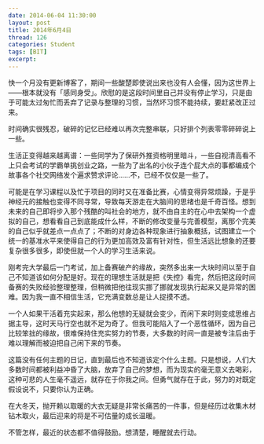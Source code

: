 ```yaml
---
date: 2014-06-04 11:30:00
layout: post
title: 2014年6月4日
thread: 126
categories: Student
tags: [BIT]
excerpt: 
---
```


快一个月没有更新博客了，期间一些酸楚即使说出来也没有人会懂，因为这世界上——根本就没有「感同身受」。欣慰的是这段时间里自己并没有停止学习，只是由于可能太过匆忙而丢弃了记录与整理的习惯，当然坏习惯不能持续，要赶紧改正过来。

时间确实很残忍，破碎的记忆已经难以再次完整串联，只好排个列表零零碎碎说上一些。

生活正变得越来越离谱：一些同学为了保研外推资格明里暗斗，一些自视清高看不上只会考试的学霸单挑创业之路，一些为了出名的小伙子连个屁大点的事都编成个故事各个社交网络发个遍求赞求评论……不，已经不仅仅是一些了。

可能是在学习课程以及忙于项目的同时又在准备比赛，心情变得异常烦躁，于是乎神经元的接触也变得不同寻常，导致每天游走在大脑间的思绪也是千奇百怪。想到未来的自己即将步入那个残酷的叫社会的地方，就不由自主的在心中去架构一个虚拟的自己，想看看自己到底能成什么样，不断的修改变量与完善模型，离那个完美的自己似乎就差点一点点了；不断的对身边各种现象进行抽象概括，试图建立一个统一的基准水平来使得自己的行为更加高效及富有针对性，但生活远比想象的还要复杂很多很多，即使但就一个人的学习生活来说。

刚考完大学最后一门考试，加上备赛破产的缘故，突然多出来一大块时间以至于自己不知道该如何分配是好。现在的理想生活就是把《失控》看完，然后把这段时间备赛的失败经验整理整理，但稍微把他往现实挪了挪就发现执行起来又是异常的困难。因为我一直不相信生活，它充满变数总是让人捉摸不透。

一个人如果干活着充实起来，那么他想的无疑就会变少，而闲下来时则变成思维占据主导，这时天马行空也就不足为奇了。但我可能陷入了一个恶性循环，因为自己比较笨拙的缘故，很难保持住充实努力的节奏，大多数的时间一直是被专注后由于难以理解而被迫把自己闲下来的节奏。

这篇没有任何主题的日记，直到最后也不知道该定个什么主题。只是想说，人们大多数时间都被利益冲昏了大脑，放弃了自己的梦想，而为现实的毫无意义去喝彩，这种可悲的人生毫不遥远，就存在于你我之间。但勇气就存在于此，努力的对既定假设说不，只要你认为正确。

在大冬天，抛开赖以取暖的大衣无疑是非常长痛苦的一件事，但是经历过收集木材钻木取火，最后迎来的将是不可估量的成长温暖。

不管怎样，最近的状态都不值得鼓励。想清楚，睡醒就去行动。
